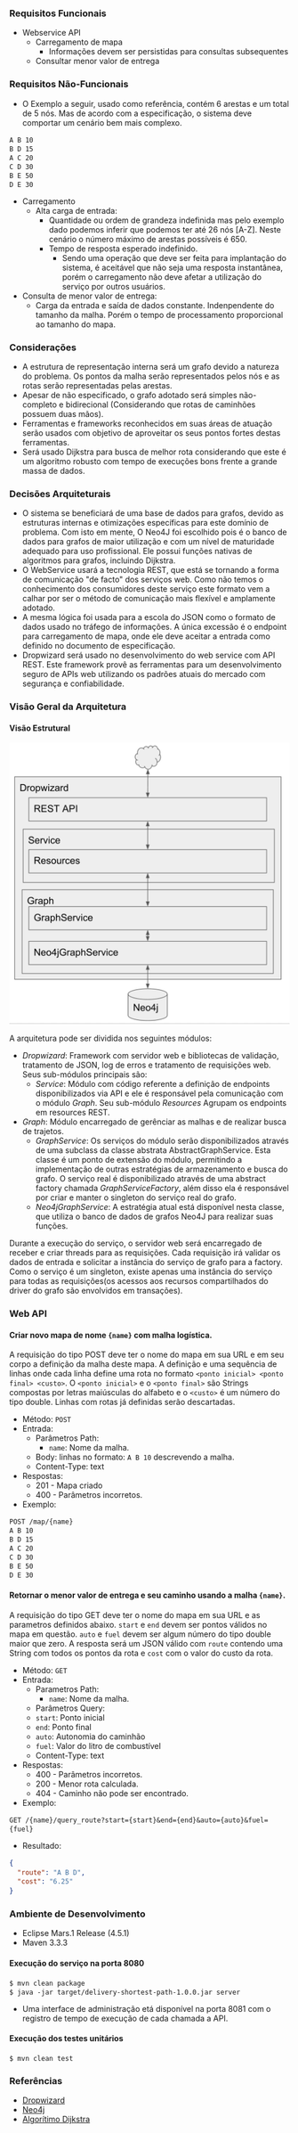 ### Requisitos Funcionais

- Webservice API
    - Carregamento de mapa
        - Informações devem ser persistidas para consultas subsequentes
    - Consultar menor valor de entrega

### Requisitos Não-Funcionais
    
- O Exemplo a seguir, usado como referência, contém 6 arestas e um total de 5 nós. Mas de acordo com a especificação, o sistema deve comportar um cenário bem mais complexo.
```
A B 10
B D 15
A C 20
C D 30
B E 50
D E 30
```

- Carregamento
    - Alta carga de entrada:
        - Quantidade ou ordem de grandeza indefinida mas pelo exemplo dado podemos inferir que podemos ter até 26 nós [A-Z]. Neste cenário o número máximo de arestas possíveis é 650.
        - Tempo de resposta esperado indefinido.
            - Sendo uma operação que deve ser feita para implantação do sistema, é aceitável que não seja uma resposta instantânea, porém o carregamento não deve afetar a utilização do serviço por outros usuários.
- Consulta de menor valor de entrega:
    - Carga da entrada e saída de dados constante. Indenpendente do tamanho da malha. Porém o tempo de processamento proporcional ao tamanho do mapa.

### Considerações

- A estrutura de representação interna será um grafo devido a natureza do problema. Os pontos da malha serão representados pelos nós e as rotas serão representadas pelas arestas. 
- Apesar de não especificado, o grafo adotado será simples não-completo e bidirecional (Considerando que rotas de caminhões possuem duas mãos).
- Ferramentas e frameworks reconhecidos em suas áreas de atuação serão usados com objetivo de aproveitar os seus pontos fortes destas ferramentas.
- Será usado Dijkstra para busca de melhor rota considerando que este é um algoritmo robusto com tempo de execuções bons frente a grande massa de dados.

### Decisões Arquiteturais

- O sistema se beneficiará de uma base de dados para grafos, devido as estruturas internas e otimizações específicas para este domínio de problema. Com isto em mente, O Neo4J foi escolhido pois é o banco de dados para grafos de maior utilização e com um nível de maturidade adequado para uso profissional. Ele possui funções nativas de algoritmos para grafos, incluindo Dijkstra.
- O WebService usará a tecnologia REST, que está se tornando a forma de comunicação "de facto" dos serviços web. Como não temos o conhecimento dos consumidores deste serviço este formato vem a calhar por ser o método de comunicação mais flexível e amplamente adotado.
- A mesma lógica foi usada para a escola do JSON como o formato de dados usado no tráfego de informações. A única excessão é o endpoint para carregamento de mapa, onde ele deve aceitar a entrada como definido no documento de especificação.
- Dropwizard será usado no desenvolvimento do web service com API REST. Este framework provê as ferramentas para um desenvolvimento seguro de APIs web utilizando os padrões atuais do mercado com segurança e confiabilidade.

### Visão Geral da Arquitetura

#### Visão Estrutural

![Visão estrutural da Arquitetura](https://github.com/jamerson/delivery-shortest-path/blob/master/extras/arch.png)

A arquitetura pode ser dividida nos seguintes módulos:
- *Dropwizard*: Framework com servidor web e bibliotecas de validação, tratamento de JSON, log de erros e tratamento de requisições web. Seus sub-módulos principais são:
    - *Service*: Módulo com código referente a definição de endpoints disponibilizados via API e ele é responsável pela comunicação com o módulo *Graph*. Seu sub-módulo *Resources* Agrupam os endpoints em resources REST. 
- *Graph*: Módulo encarregado de gerênciar as malhas e de realizar busca de trajetos.
    - *GraphService*: Os serviços do módulo serão disponibilizados através de uma subclass da classe abstrata AbstractGraphService. Esta classe é um ponto de extensão do módulo, permitindo a implementação de outras estratégias de armazenamento e busca do grafo. O serviço real é disponibilizado através de uma abstract factory chamada *GraphServiceFactory*, além disso ela é responsável por criar e manter o singleton do serviço real do grafo.
    - *Neo4jGraphService*: A estratégia atual está disponível nesta classe, que utiliza o banco de dados de grafos Neo4J para realizar suas funções.

Durante a execução do serviço, o servidor web será encarregado de receber e criar threads para as requisições. Cada requisição irá validar os dados de entrada e solicitar a instância do serviço de grafo para a factory. Como o serviço é um singleton, existe apenas uma instância do serviço para todas as requisições(os acessos aos recursos compartilhados do driver do grafo são envolvidos em transações).

### Web API

#### Criar novo mapa de nome `{name}` com malha logística.
A requisição do tipo POST deve ter o nome do mapa em sua URL e em seu corpo a definição da malha deste mapa. A definição e uma sequência de linhas onde cada linha define uma rota no formato `<ponto inicial> <ponto final> <custo>`. O `<ponto inicial>` e o `<ponto final>` são Strings compostas por letras maiúsculas do alfabeto e o `<custo>` é um número do tipo double. Linhas com rotas já definidas serão descartadas. 

- Método: `POST`
- Entrada:
    - Parâmetros Path:
        - `name`: Nome da malha.
    - Body:
        linhas no formato: `A B 10` descrevendo a malha.
    - Content-Type: text
- Respostas:
    - 201 - Mapa criado
    - 400 - Parâmetros incorretos.
- Exemplo:
```
POST /map/{name}
A B 10
B D 15
A C 20
C D 30
B E 50
D E 30
```

#### Retornar o menor valor de entrega e seu caminho usando a malha `{name}`.
A requisição do tipo GET deve ter o nome do mapa em sua URL e as parametros definidos abaixo. `start` e `end` devem ser pontos válidos no mapa em questão. `auto` e `fuel` devem ser algum número do tipo double maior que zero. A resposta será um JSON válido com `route` contendo uma String com todos os pontos da rota e `cost` com o valor do custo da rota.
- Método: `GET`
- Entrada:
    - Parametros Path:
        - `name`: Nome da malha.
    - Parâmetros Query:
     - `start`: Ponto inicial
     - `end`: Ponto final
     - `auto`: Autonomia do caminhão
     - `fuel`: Valor do litro de combustível
    - Content-Type: text
- Respostas:
    - 400 - Parâmetros incorretos.
    - 200 - Menor rota calculada.
    - 404 - Caminho não pode ser encontrado.
- Exemplo:

```
GET /{name}/query_route?start={start}&end={end}&auto={auto}&fuel={fuel}
```

- Resultado:

```json
{
  "route": "A B D",
  "cost": "6.25"
}
```

### Ambiente de Desenvolvimento
- Eclipse Mars.1 Release (4.5.1)
- Maven 3.3.3

#### Execução do serviço na porta 8080
```
$ mvn clean package
$ java -jar target/delivery-shortest-path-1.0.0.jar server
```
- Uma interface de administração etá disponível na porta 8081 com o registro de tempo de execução de cada chamada a API.

#### Execução dos testes unitários
```
$ mvn clean test
```

### Referências

- [Dropwizard](http://www.dropwizard.io/0.9.2/docs/getting-started.html#getting-started)
- [Neo4j](https://github.com/neo4j/neo4j)
- [Algorítimo Dijkstra](https://en.wikipedia.org/wiki/Dijkstra%27s_algorithm)
